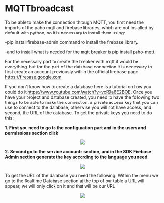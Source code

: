 # MQTTbroadcast
To be able to make the connection through MQTT, you first need the imports of the paho mqtt and firebase libraries, which are not installed by default with python, so it is necessary to install them using:

-pip install firebase-admin command to install the firebase library. 

-and to install what is needed for the mqtt breaker is pip install paho-mqtt.

For the necessary part to create the breaker with mqtt it would be everything,
but for the part of the database connection it is necessary to first create an account previously within the official firebase page https://firebase.google.com

If you don't know how to create a database here is a tutorial on how you could do it https://www.youtube.com/watch?v=vcR9a6E2BOE. Once you have your project and database created, you need to have the following two things to be able to make the connection: a private access key that you can use to connect to the database, otherwise you will not have access, and second, the URL of the database.
To get the private keys you need to do this:

**1. First you need to go to the configuration part and in the users and permissions section click**
<p align="center"> 
  <img src="https://user-images.githubusercontent.com/102833881/161350808-eccbd31d-21ba-4450-a4af-c022290da39f.png" /> 
</p>

**2. Second go to the service accounts section, and in the SDK Firebase Admin section generate the key according to the language you need**
<p align="center"> 
  <img src="https://user-images.githubusercontent.com/102833881/161350495-5ac4ba06-8fce-474d-85bd-63b43cdfeb46.png" /> 
</p>
To get the URL of the database you need the following:
Within the menu we go to the Realtime Database section at the top of our table a URL will appear, we will only click on it and that will be our URL


<p align="center"> 
  <img src="https://user-images.githubusercontent.com/102833881/161351821-83520fd6-08fb-44e5-9eed-c47a66439894.png" /> 
</p>
